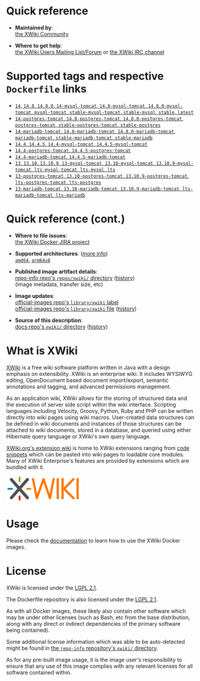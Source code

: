 <!--

********************************************************************************

WARNING:

    DO NOT EDIT "xwiki/README.md"

    IT IS AUTO-GENERATED

    (from the other files in "xwiki/" combined with a set of templates)

********************************************************************************

-->

# Quick reference

-	**Maintained by**:  
	[the XWiki Community](https://github.com/xwiki-contrib/docker-xwiki)

-	**Where to get help**:  
	[the XWiki Users Mailing List/Forum](http://dev.xwiki.org/xwiki/bin/view/Community/MailingLists) or [the XWiki IRC channel](http://dev.xwiki.org/xwiki/bin/view/Community/IRC)

# Supported tags and respective `Dockerfile` links

-	[`14`, `14.8`, `14.8.0`, `14-mysql-tomcat`, `14.8-mysql-tomcat`, `14.8.0-mysql-tomcat`, `mysql-tomcat`, `stable-mysql-tomcat`, `stable-mysql`, `stable`, `latest`](https://github.com/xwiki-contrib/docker-xwiki/blob/7ca059976919d638de7aadfaa69e1c56f1f52535/14/mysql-tomcat/Dockerfile)
-	[`14-postgres-tomcat`, `14.8-postgres-tomcat`, `14.8.0-postgres-tomcat`, `postgres-tomcat`, `stable-postgres-tomcat`, `stable-postgres`](https://github.com/xwiki-contrib/docker-xwiki/blob/7ca059976919d638de7aadfaa69e1c56f1f52535/14/postgres-tomcat/Dockerfile)
-	[`14-mariadb-tomcat`, `14.8-mariadb-tomcat`, `14.8.0-mariadb-tomcat`, `mariadb-tomcat`, `stable-mariadb-tomcat`, `stable-mariadb`](https://github.com/xwiki-contrib/docker-xwiki/blob/7ca059976919d638de7aadfaa69e1c56f1f52535/14/mariadb-tomcat/Dockerfile)
-	[`14.4`, `14.4.5`, `14.4-mysql-tomcat`, `14.4.5-mysql-tomcat`](https://github.com/xwiki-contrib/docker-xwiki/blob/c6921da38f27a6718632849beaf4c4da18feec62/14.4/mysql-tomcat/Dockerfile)
-	[`14.4-postgres-tomcat`, `14.4.5-postgres-tomcat`](https://github.com/xwiki-contrib/docker-xwiki/blob/c6921da38f27a6718632849beaf4c4da18feec62/14.4/postgres-tomcat/Dockerfile)
-	[`14.4-mariadb-tomcat`, `14.4.5-mariadb-tomcat`](https://github.com/xwiki-contrib/docker-xwiki/blob/c6921da38f27a6718632849beaf4c4da18feec62/14.4/mariadb-tomcat/Dockerfile)
-	[`13`, `13.10`, `13.10.9`, `13-mysql-tomcat`, `13.10-mysql-tomcat`, `13.10.9-mysql-tomcat`, `lts-mysql-tomcat`, `lts-mysql`, `lts`](https://github.com/xwiki-contrib/docker-xwiki/blob/e7830964f092a72371da2c44ed870b63bd36af58/13/mysql-tomcat/Dockerfile)
-	[`13-postgres-tomcat`, `13.10-postgres-tomcat`, `13.10.9-postgres-tomcat`, `lts-postgres-tomcat`, `lts-postgres`](https://github.com/xwiki-contrib/docker-xwiki/blob/e7830964f092a72371da2c44ed870b63bd36af58/13/postgres-tomcat/Dockerfile)
-	[`13-mariadb-tomcat`, `13.10-mariadb-tomcat`, `13.10.9-mariadb-tomcat`, `lts-mariadb-tomcat`, `lts-mariadb`](https://github.com/xwiki-contrib/docker-xwiki/blob/e7830964f092a72371da2c44ed870b63bd36af58/13/mariadb-tomcat/Dockerfile)

# Quick reference (cont.)

-	**Where to file issues**:  
	[the XWiki Docker JIRA project](http://jira.xwiki.org/browse/XDOCKER)

-	**Supported architectures**: ([more info](https://github.com/docker-library/official-images#architectures-other-than-amd64))  
	[`amd64`](https://hub.docker.com/r/amd64/xwiki/), [`arm64v8`](https://hub.docker.com/r/arm64v8/xwiki/)

-	**Published image artifact details**:  
	[repo-info repo's `repos/xwiki/` directory](https://github.com/docker-library/repo-info/blob/master/repos/xwiki) ([history](https://github.com/docker-library/repo-info/commits/master/repos/xwiki))  
	(image metadata, transfer size, etc)

-	**Image updates**:  
	[official-images repo's `library/xwiki` label](https://github.com/docker-library/official-images/issues?q=label%3Alibrary%2Fxwiki)  
	[official-images repo's `library/xwiki` file](https://github.com/docker-library/official-images/blob/master/library/xwiki) ([history](https://github.com/docker-library/official-images/commits/master/library/xwiki))

-	**Source of this description**:  
	[docs repo's `xwiki/` directory](https://github.com/docker-library/docs/tree/master/xwiki) ([history](https://github.com/docker-library/docs/commits/master/xwiki))

# What is XWiki

[XWiki](http://xwiki.org) is a free wiki software platform written in Java with a design emphasis on extensibility. XWiki is an enterprise wiki. It includes WYSIWYG editing, OpenDocument based document import/export, semantic annotations and tagging, and advanced permissions management.

As an application wiki, XWiki allows for the storing of structured data and the execution of server side script within the wiki interface. Scripting languages including Velocity, Groovy, Python, Ruby and PHP can be written directly into wiki pages using wiki macros. User-created data structures can be defined in wiki documents and instances of those structures can be attached to wiki documents, stored in a database, and queried using either Hibernate query language or XWiki's own query language.

[XWiki.org's extension wiki](http://extensions.xwiki.org) is home to XWiki extensions ranging from [code snippets](http://snippets.xwiki.org) which can be pasted into wiki pages to loadable core modules. Many of XWiki Enterprise's features are provided by extensions which are bundled with it.

![logo](https://raw.githubusercontent.com/docker-library/docs/6fb07a8dacbad5cc548b87e4c267823a4aa98660/xwiki/logo.png)

# Usage

Please check the [documentation](https://github.com/xwiki-contrib/docker-xwiki/blob/master/README.md) to learn how to use the XWiki Docker images.

# License

XWiki is licensed under the [LGPL 2.1](https://github.com/xwiki-contrib/docker-xwiki/blob/master/LICENSE).

The Dockerfile repository is also licensed under the [LGPL 2.1](https://github.com/xwiki-contrib/docker-xwiki/blob/master/LICENSE).

As with all Docker images, these likely also contain other software which may be under other licenses (such as Bash, etc from the base distribution, along with any direct or indirect dependencies of the primary software being contained).

Some additional license information which was able to be auto-detected might be found in [the `repo-info` repository's `xwiki/` directory](https://github.com/docker-library/repo-info/tree/master/repos/xwiki).

As for any pre-built image usage, it is the image user's responsibility to ensure that any use of this image complies with any relevant licenses for all software contained within.
